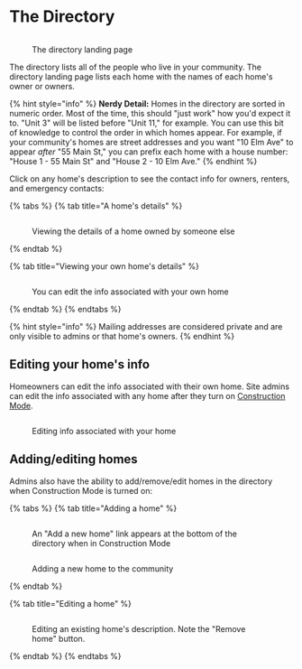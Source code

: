 # The Directory

<figure><img src="../.gitbook/assets/directory-landing.jpeg" alt=""><figcaption><p>The directory landing page</p></figcaption></figure>

The directory lists all of the people who live in your community. The directory landing page lists each home with the names of each home's owner or owners.

{% hint style="info" %}
**Nerdy Detail:** Homes in the directory are sorted in numeric order. Most of the time, this should "just work" how you'd expect it to. "Unit 3" will be listed before "Unit 11," for example. You can use this bit of knowledge to control the order in which homes appear. For example, if your community's homes are street addresses and you want "10 Elm Ave" to appear _after_ "55 Main St," you can prefix each home with a house number: "House 1 - 55 Main St" and "House 2 - 10 Elm Ave."
{% endhint %}

Click on any home's description to see the contact info for owners, renters, and emergency contacts:

{% tabs %}
{% tab title="A home\'s details" %}

<figure><img src="../.gitbook/assets/directory-detail.jpeg" alt=""><figcaption><p>Viewing the details of a home owned by someone else</p></figcaption></figure>

{% endtab %}

{% tab title="Viewing your own home\'s details" %}

<figure><img src="../.gitbook/assets/directory-detail-self.jpeg" alt=""><figcaption><p>You can edit the info associated with your own home</p></figcaption></figure>

{% endtab %}
{% endtabs %}

{% hint style="info" %}
Mailing addresses are considered private and are only visible to admins or that home's owners.
{% endhint %}

## Editing your home's info

Homeowners can edit the info associated with their own home. Site admins can edit the info associated with any home after they turn on [Construction Mode](./construction-mode.md).

<figure><img src="../.gitbook/assets/directory-detail-edit.jpeg" alt=""><figcaption><p>Editing info associated with your home</p></figcaption></figure>

## Adding/editing homes

Admins also have the ability to add/remove/edit homes in the directory when Construction Mode is turned on:

{% tabs %}
{% tab title="Adding a home" %}

<figure><img src="../.gitbook/assets/directory-add-home-link.jpeg" alt=""><figcaption><p>An "Add a new home" link appears at the bottom of the directory when in Construction Mode</p></figcaption></figure>

<figure><img src="../.gitbook/assets/directory-add-home.jpeg" alt=""><figcaption><p>Adding a new home to the community</p></figcaption></figure>

{% endtab %}

{% tab title="Editing a home" %}

<figure><img src="../.gitbook/assets/directory-edit-home.jpeg" alt=""><figcaption><p>Editing an existing home's description. Note the "Remove home" button.</p></figcaption></figure>

{% endtab %}
{% endtabs %}
